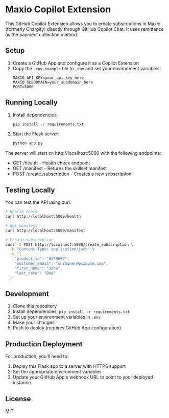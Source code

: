 # Maxio Copilot Extension

This GitHub Copilot Extension allows you to create subscriptions in Maxio (formerly Chargify) directly through GitHub Copilot Chat. It uses remittance as the payment collection method.

## Setup

1. Create a GitHub App and configure it as a Copilot Extension
2. Copy the `.env.example` file to `.env` and set your environment variables:
   ```
   MAXIO_API_KEY=your_api_key_here
   MAXIO_SUBDOMAIN=your_subdomain_here
   PORT=5000
   ```

## Running Locally

1. Install dependencies:
   ```bash
   pip install -r requirements.txt
   ```

2. Start the Flask server:
   ```bash
   python app.py
   ```

The server will start on http://localhost:5000 with the following endpoints:
- GET /health - Health check endpoint
- GET /manifest - Returns the skillset manifest
- POST /create_subscription - Creates a new subscription

## Testing Locally

You can test the API using curl:

```bash
# Health check
curl http://localhost:5000/health

# Get manifest
curl http://localhost:5000/manifest

# Create subscription
curl -X POST http://localhost:5000/create_subscription \
  -H "Content-Type: application/json" \
  -d '{
    "product_id": "6590662",
    "customer_email": "customer@example.com",
    "first_name": "John",
    "last_name": "Doe"
  }'
```

## Development

1. Clone this repository
2. Install dependencies: `pip install -r requirements.txt`
3. Set up your environment variables in `.env`
4. Make your changes
5. Push to deploy (requires GitHub App configuration)

## Production Deployment

For production, you'll need to:
1. Deploy this Flask app to a server with HTTPS support
2. Set the appropriate environment variables
3. Update your GitHub App's webhook URL to point to your deployed instance

## License

MIT